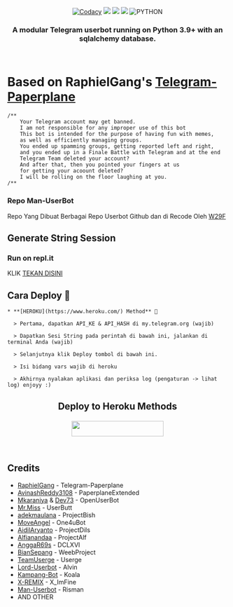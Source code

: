 <p align="center">
    <a href="https://app.codacy.com/gh/mrismanaziz/Man-Userbot/dashboard"> <img src="https://img.shields.io/codacy/grade/a8f0747a964e4712818a28d2a7f4edd3?color=blue&logo=codacy&style=for-the-badge" alt="Codacy" /></a>
    <a href="https://github.com/W29F/Lonelywolf-ubot"> <img src="https://img.shields.io/github/repo-size/W29F/Lonelywolf-ubot?style=for-the-badge" /></a>
    <a href="https://github.com/W29F/Lonelywolf-ubot/network/members"> <img src="https://img.shields.io/github/forks/W29F/Lonelywolf-ubot?style=for-the-badge" /></a>
    <a href="https://pypi.org/project/Telethon/"> <img src="https://img.shields.io/pypi/v/telethon?label=telethon&logo=pypi&logoColor=white&style=for-the-badge" /></a>
    <img alt="PYTHON" src="https://img.shields.io/badge/PYTHON-v3.9.0-blue?style=for-the-badge&logo=appveyor"/>
   </p>


<h3 align="center">A modular Telegram userbot running on Python 3.9+ with an sqlalchemy database.</h3>
<p align="center">&nbsp;</p>

# Based on RaphielGang's [Telegram-Paperplane](https://github.com/RaphielGang/Telegram-Paperplane)

```
/**
    Your Telegram account may get banned.
    I am not responsible for any improper use of this bot
    This bot is intended for the purpose of having fun with memes,
    as well as efficiently managing groups.
    You ended up spamming groups, getting reported left and right,
    and you ended up in a Finale Battle with Telegram and at the end
    Telegram Team deleted your account?
    And after that, then you pointed your fingers at us
    for getting your acoount deleted?
    I will be rolling on the floor laughing at you.
/**
```
### Repo Man-UserBot
Repo Yang Dibuat Berbagai Repo Userbot Github dan di Recode Oleh [W29F](https://t.me/privatener)

## Generate String Session

### Run on repl.it

KLIK [TEKAN DISINI](https://replit.com/@ErichDaniken/Generate-Telegram-String-Session) 

## Cara Deploy 👷

```
* **[HEROKU](https://www.heroku.com/) Method** 🔧

  > Pertama, dapatkan API_KE & API_HASH di my.telegram.org (wajib)

  > Dapatkan Sesi String pada perintah di bawah ini, jalankan di terminal Anda (wajib)

  > Selanjutnya klik Deploy tombol di bawah ini.

  > Isi bidang vars wajib di heroku

  > Akhirnya nyalakan aplikasi dan periksa log (pengaturan -> lihat log) enjoyy :)
```

## <p align="center">Deploy to Heroku Methods</p>


<p align="center"><a href="https://heroku.com/deploy?template=https://github.com/W29F/TG-Lonely-WolfUbot"> <img src="https://img.shields.io/badge/Deploy%20To%20Heroku-blue?style=flat&logo=heroku" width="210" height="34.45" /></a></p>

<br>

## Credits
*   [RaphielGang](https://github.com/RaphielGang) - Telegram-Paperplane
*   [AvinashReddy3108](https://github.com/AvinashReddy3108) - PaperplaneExtended
*   [Mkaraniya](https://github.com/mkaraniya) & [Dev73](https://github.com/Devp73) - OpenUserBot
*   [Mr.Miss](https://github.com/keselekpermen69) - UserButt
*   [adekmaulana](https://github.com/adekmaulana) - ProjectBish
*   [MoveAngel](https://github.com/MoveAngel) - One4uBot
*   [AidilAryanto](https://github.com/aidilaryanto) - ProjectDils 
*   [Alfianandaa](https://github.com/alfianandaa/ProjectAlf) - ProjectAlf
*   [AnggaR69s](https://github.com/GengKapak/DCLXVI) - DCLXVI
*   [BianSepang](https://github.com/BianSepang/WeebProject) - WeebProject
*   [TeamUserge](https://github.com/UsergeTeam/Userge) - Userge
*   [Lord-Userbot](https://github.com/Zora24/Lord-Userbot) - Alvin
*   [Kampang-Bot](https://github.com/ManusiaRakitan/Kampang-Bot) - Koala
*   [X-REMIX](https://github.com/ximfine) -  X_ImFine
*   [Man-Userbot](https://github.com/mrismanaziz/Man-Userbot) -  Risman
*   AND OTHER
